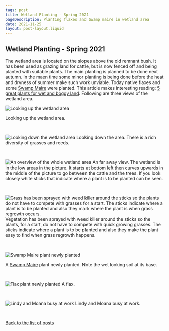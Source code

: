 ```yaml
---
tags: post
title: Wetland Planting - Spring 2021
pageDescription: Planting flaxes and Swamp maire in wetland area
date: 2021-11-25
layout: post-layout.liquid
---
```


## Wetland Planting - Spring 2021

The wetland area is located on the slopes above the old remnant bush. It has been used as grazing land for cattle, but is now fenced off and being planted with suitable plants. The main planting is planned to be done next autumn. In the maen time some minor planting is being done before the heat and dryness of summer make such work unviable. Today native flaxes and some [Swamp Maire](https://en.wikipedia.org/wiki/Syzygium_maire) were planted. This article makes interesting reading: [5 great plants for wet and boggy land](https://www.stuff.co.nz/business/farming/67540865/5-great-plants-for-wet-and-boggy-land). Following are three views of the wetland area.

![Looking up the wetland area](/images/news/wetland-planting/looking-up-the-wetland-area.jpg)

Looking up the wetland area.
<p>&nbsp;</p>

<img src="/images/news/wetland-planting/looking-down-wetland-area.jpg" alt="Looking down the wetland area" loading="lazy">
Looking down the area. There is a rich diversity of grasses and reeds.
<p>&nbsp;</p>

<img src="/images/news/wetland-planting/whole-wetland.jpg" alt="An overview of the whole wetland area" loading="lazy">
An far away view. The wetland is in the low areas in the picture. It starts at bottom left then curves upwards in the middle of the picture to go between the cattle and the trees. If you look closely white sticks that indicate where a plant is to be planted can be seen.
<p>&nbsp;</p>


<img src="/images/news/wetland-planting/sprayed-area-ready-for-planting.jpg" alt="Grass has been sprayed with weed killer around the sticks so the plants do not have to compete with grasses for a start. The sticks indicate where a plant is to be planted and also they mark where the plant is when grass regrowth occurs." loading="lazy">
Vegetation has been sprayed with weed killer around the sticks so the plants, for a start, do not have to compete with quick growing grasses. The sticks indicate where a plant is to be planted and also they make the plant easy to find when grass regrowth happens.
<p>&nbsp;</p>

<img src="/images/news/wetland-planting/swamp-maire.jpg" alt="Swamp Maire plant newly planted" loading="lazy">

A [Swamp Maire](https://en.wikipedia.org/wiki/Syzygium_maire) plant newly planted. Note the wet looking soil at its base.
<p>&nbsp;</p>

<img src="/images/news/wetland-planting/flax.jpg" alt="Flax plant newly planted" loading="lazy">
A flax.
<p>&nbsp;</p>

<img src="/images/news/wetland-planting/lindy-and-moana.jpg" alt="Lindy and Moana busy at work" loading="lazy">
Lindy and Moana busy at work.
<p>&nbsp;</p>

[Back to the list of posts](/postlist)

<p>&nbsp;</p>

